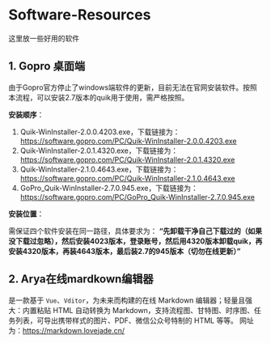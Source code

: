 # Software-Resources
这里放一些好用的软件
## 1. Gopro 桌面端
由于Gopro官方停止了windows端软件的更新，目前无法在官网安装软件。按照本流程，可以安装2.7版本的quik用于使用，需严格按照。

**安装顺序**：

1. Quik-WinInstaller-2.0.0.4203.exe，下载链接为：https://software.gopro.com/PC/Quik-WinInstaller-2.0.0.4203.exe
2. Quik-WinInstaller-2.0.1.4320.exe，下载链接为：https://software.gopro.com/PC/Quik-WinInstaller-2.0.1.4320.exe
3. Quik-WinInstaller-2.1.0.4643.exe，下载链接为：https://software.gopro.com/PC/Quik-WinInstaller-2.1.0.4643.exe
4. GoPro_Quik-WinInstaller-2.7.0.945.exe，下载链接为：https://software.gopro.com/PC/GoPro_Quik-WinInstaller-2.7.0.945.exe

**安装位置**：

需保证四个软件安装在同一路径，具体要求为：
**“先卸载干净自己下载过的（如果没下载过忽略），然后安装4023版本，登录账号，然后用4320版本卸载quik，再安装4320版本，再装4643版本，最后装2.7的945版本（切勿在线更新）”**

## 2. Arya在线mardkown编辑器
是一款基于 `Vue`、`Vditor`，为未来而构建的在线 Markdown 编辑器；轻量且强大：内置粘贴 HTML 自动转换为 Markdown，支持流程图、甘特图、时序图、任务列表，可导出携带样式的图片、PDF、微信公众号特制的 HTML 等等。
网址为：https://markdown.lovejade.cn/
